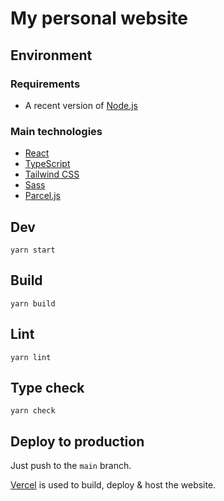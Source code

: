 # My personal website

## Environment

### Requirements

- A recent version of [Node.js](https://nodejs.org)

### Main technologies

- [React](https://reactjs.org)
- [TypeScript](https://www.typescriptlang.org)
- [Tailwind CSS](https://tailwindcss.com)
- [Sass](https://sass-lang.com)
- [Parcel.js](https://parceljs.org)

## Dev

`yarn start`

## Build

`yarn build`

## Lint

`yarn lint`

## Type check

`yarn check`

## Deploy to production

Just push to the `main` branch.

[Vercel](https://vercel.com) is used to build, deploy & host the website.
